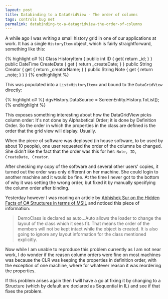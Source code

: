 ```yaml
---
layout: post
title: Databinding to a DataGridView - The order of columns
tags: controls bug net
permalink: databinding-to-a-datagridview-the-order-of-columns
---
```


A while ago I was writing a small history grid in one of our applications at work.  It has a single `HistoryItem` object, which is fairly straightforward, something like this:

{% highlight c# %}
Class HistoryItem
{
	public int ID { get{ return _id; } }
	public DateTime CreateDate { get { return _createDate; } }
	public String Creator { get { return _creatorName; } }
	public String Note { get { return _note; } }
}
{% endhighlight %}

This was populated into a `List<HistoryItem>` and bound to the `DataGridView` directly:

{% highlight c# %}
	dgvHistory.DataSource = ScreenEntity.History.ToList();
{% endhighlight %}

This exposes something interesting about how the DataGridView picks column order: It's not done by Alphabetical Order; it is done by Definition Order.  So the order in which the properties in the class are defined is the order that the grid view will display. Usually.

When the piece of software was deployed (in house software, to be used by about 10 people), one user requested the order of the columns be changed.  She didn't like the fact that the order was this for her: `Note, ID, CreateDate, Creator`.

After checking my copy of the software and several other users' copies, it turned out the order was only different on her machine.  She could login to another machine and it would be fine.  At the time I never got to the bottom of why it was setting the wrong order, but fixed it by manually specifying the column order after binding.

Yesterday however I was reading an article by [Abhishek Sur on the Hidden Facts of C# Structures in terms of MSIL][1] and noticed this piece of information:

> DemoClass is declared as auto...Auto allows the loader to change the layout of the class which it sees fit. That means the order of the members will not be kept intact while the object is created. It is also going to ignore any layout information for the class mentioned explicitly.

Now while I am unable to reproduce this problem currently as I am not near work, I do wonder if the reason column orders were fine on most machines was because the CLR was keeping the properties in definition order, with the exception of one machine, where for whatever reason it was reordering the properties.

If this problem arises again then I will have a go at fixing it by changing to a Structure (which by default are declared as Sequential in IL) and see if that fixes the problem.

[1]: http://www.abhisheksur.com/2010/10/hidden-facts-on-c-constructor-in.html
